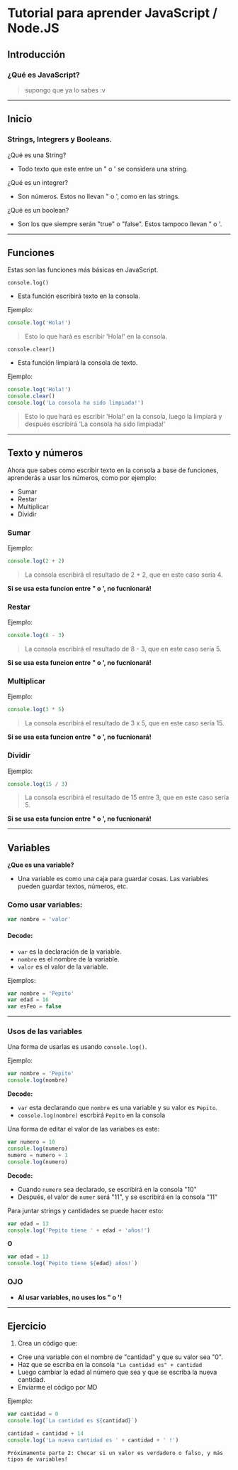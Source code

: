 # Tutorial para aprender JavaScript / Node.JS

## Introducción

### ¿Qué es JavaScript?
> supongo que ya lo sabes :v

--------------------------------------------

## Inicio

### Strings, Integrers y Booleans.

¿Qué es una String?
- Todo texto que este entre un " o ' se considera una string.

¿Qué es un integrer?
- Son números. Estos no llevan " o ', como en las strings.

¿Qué es un boolean?
- Son los que siempre serán "true" o "false". Estos tampoco llevan " o '.

--------------------------------------------

## Funciones

Estas son las funciones más básicas en JavaScript.

`console.log()`
- Esta función escribirá texto en la consola.

Ejemplo:

```js
console.log('Hola!')

```
> Esto lo que hará es escribir 'Hola!' en la consola.

`console.clear()`
- Esta función limpiará la consola de texto.

Ejemplo:
```js
console.log('Hola!')
console.clear()
console.log('La consola ha sido limpiada!')
```
> Esto lo que hará es escribir 'Hola!' en la consola, luego la limpiará y después escribirá 'La consola ha sido limpiada!'

--------------------------------------------

## Texto y números

Ahora que sabes como escribir texto en la consola a base de funciones, aprenderás a usar los números, como por ejemplo:
- Sumar
- Restar
- Multiplicar
- Dividir

>

### Sumar

Ejemplo:
```js
console.log(2 + 2)
```
> La consola escribirá el resultado de 2 + 2, que en este caso sería 4.

**Si se usa esta funcion entre " o ', no fucnionará!**

>

### Restar

Ejemplo:
```js
console.log(8 - 3)
```
> La consola escribirá el resultado de 8 - 3, que en este caso sería 5.

**Si se usa esta funcion entre " o ', no fucnionará!**

>

### Multiplicar

Ejemplo:
```js
console.log(3 * 5)
```
> La consola escribirá el resultado de 3 x 5, que en este caso sería 15.

**Si se usa esta funcion entre " o ', no fucnionará!**


### Dividir

Ejemplo:
```js
console.log(15 / 3)
```
> La consola escribirá el resultado de 15 entre 3, que en este caso sería 5.

**Si se usa esta funcion entre " o ', no fucnionará!**

---

## Variables

**¿Que es una variable?**
- Una variable es como una caja para guardar cosas. Las variables pueden guardar textos, números, etc.

### Como usar variables:

```js
var nombre = 'valor'
```

#### Decode:
- `var` es la declaración de la variable.
- `nombre` es el nombre de la variable.
- `valor` es el valor de la variable.

Ejemplos:
```js
var nombre = 'Pepito'
var edad = 16
var esFeo = false
```

---

### Usos de las variables

Una forma de usarlas es usando `console.log()`.

Ejemplo:
```js
var nombre = 'Pepito'
console.log(nombre)
```

**Decode:**
- `var` esta declarando que `nombre` es una variable y su valor es `Pepito`.
- `console.log(nombre)` escrbirá `Pepito` en la consola

Una forma de editar el valor de las variabes es este:
```js
var numero = 10
console.log(numero)
numero = numero + 1
console.log(numero)
```

**Decode:**
- Cuando `numero` sea declarado, se escribirá en la consola "10"
- Después, el valor de `numer` será "11", y se escribirá en la consola "11"

Para juntar strings y cantidades se puede hacer esto:
```js
var edad = 13
console.log('Pepito tiene ' + edad + 'años!')
```

**O**

```js
var edad = 13
console.log(`Pepito tiene ${edad} años!`)
```

### OJO
- **Al usar variables, no uses los " o '!**

---
## Ejercicio

1. Crea un código que:
- Cree una variable con el nombre de "cantidad" y que su valor sea "0".
- Haz que se escriba en la consola `"La cantidad es" + cantidad`
- Luego cambiar la edad al número que sea y que se escriba la nueva cantidad.
- Enviarme el código por MD

Ejemplo:
```js
var cantidad = 0
console.log(`La cantidad es ${cantidad}`)

cantidad = cantidad + 14
console.log('La nueva cantidad es ' + cantidad + ' !')
```

`Próximamente parte 2: Checar si un valor es verdadero o falso, y más tipos de variables!`
